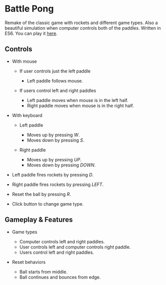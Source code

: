 # Battle Pong

Remake of the classic game with rockets and different game types. Also a beautiful simulation when computer controls both of the paddles. Written in ES6\. You can play it [here](https://berkerol.github.io/battle-pong/battle-pong.html).

## Controls

- With mouse

  - If user controls just the left paddle

    - Left paddle follows mouse.

  - If users control left and right paddles

    - Left paddle moves when mouse is in the left half.
    - Right paddle moves when mouse is in the right half.

- With keyboard

  - Left paddle

    - Moves up by pressing _W_.
    - Moves down by pressing _S_.

  - Right paddle

    - Moves up by pressing _UP_.
    - Moves down by pressing _DOWN_.

- Left paddle fires rockets by pressing _D_.

- Right paddle fires rockets by pressing _LEFT_.

- Reset the ball by pressing _R_.

- Click button to change game type.

## Gameplay & Features

- Game types

  - Computer controls left and right paddles.
  - User controls left and computer controls right paddle.
  - Users control left and right paddles.

- Reset behaviors

  - Ball starts from middle.
  - Ball continues and bounces from edge.
